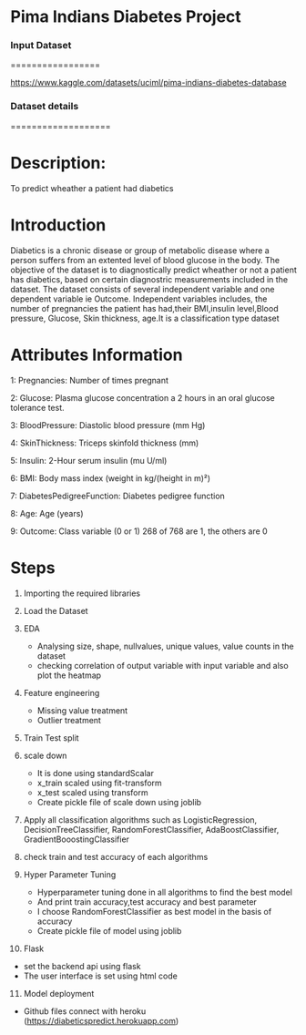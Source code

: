 
# Pima Indians Diabetes  Project

### Input Dataset
=================

https://www.kaggle.com/datasets/uciml/pima-indians-diabetes-database

### Dataset details
===================

Description:
============

To predict wheather a patient had diabetics

Introduction
============

Diabetics is a chronic disease or group of metabolic disease where a person suffers from an extented level of blood glucose in the body.
The objective of the dataset is to diagnostically predict wheather or not a patient has diabetics, based on certain diagnostric measurements included in the dataset.
The dataset consists of several independent variable and one dependent variable ie Outcome. Independent variables includes, the number of pregnancies the patient has had,their BMI,insulin level,Blood pressure, Glucose, Skin thickness, age.It is a classification type dataset


Attributes Information
======================

1: Pregnancies: Number of times pregnant

2: Glucose: Plasma glucose concentration a 2 hours in an oral glucose tolerance test.

3: BloodPressure: Diastolic blood pressure (mm Hg)

4: SkinThickness: Triceps skinfold thickness (mm)

5: Insulin: 2-Hour serum insulin (mu U/ml)

6: BMI: Body mass index (weight in kg/(height in m)²)

7: DiabetesPedigreeFunction: Diabetes pedigree function

8: Age: Age (years)

9: Outcome: Class variable (0 or 1) 268 of 768 are 1, the others are 0

Steps
=====

1. Importing the required libraries

2. Load the Dataset

3. EDA
   * Analysing size, shape, nullvalues, unique values, value counts in the dataset
   * checking correlation of output variable with input variable and also plot the heatmap

4. Feature engineering
   * Missing value treatment
   * Outlier treatment 

5. Train Test split

6. scale down
   * It is done using standardScalar
   * x_train scaled using fit-transform
   * x_test scaled using transform
   * Create pickle file of scale down using joblib

7. Apply all classification algorithms such as LogisticRegression, DecisionTreeClassifier, RandomForestClassifier, AdaBoostClassifier, GradientBooostingClassifier 

8. check train and test accuracy of each algorithms

9. Hyper Parameter Tuning
   * Hyperparameter tuning done in all algorithms to find the best model
   * And print train accuracy,test accuracy and best parameter
   * I choose RandomForestClassifier as best model in the basis of accuracy
   * Create pickle file of model using joblib

10. Flask
   * set the backend api using flask
   * The user interface is set using html code

11. Model deployment
   * Github files connect with heroku (https://diabeticspredict.herokuapp.com)




